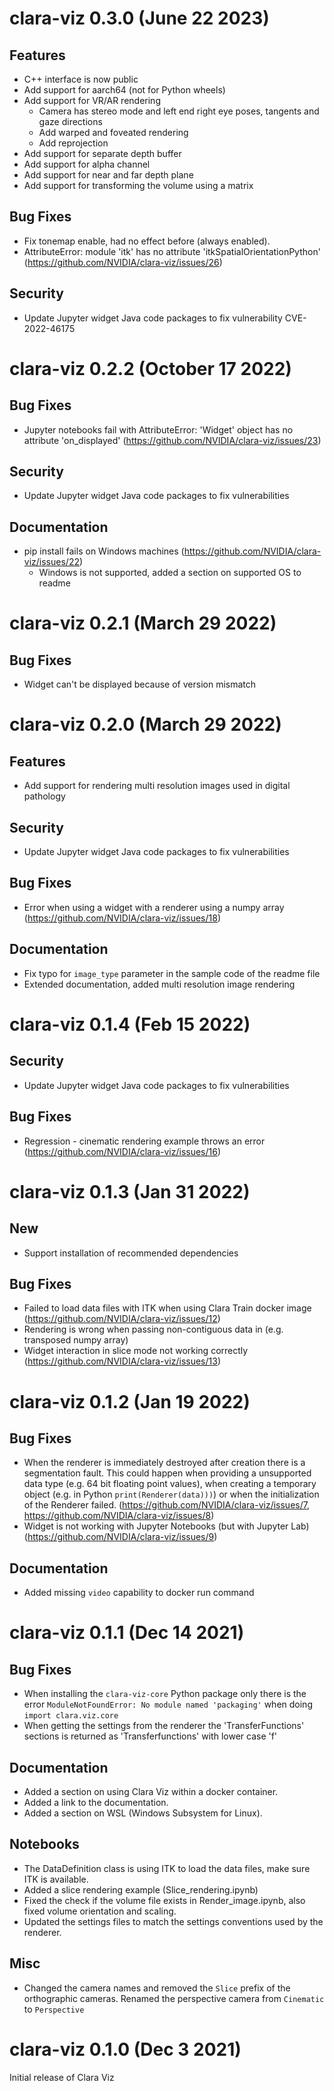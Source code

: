 # clara-viz 0.3.0 (June 22 2023)

## Features

* C++ interface is now public
* Add support for aarch64 (not for Python wheels)
* Add support for VR/AR rendering
  + Camera has stereo mode and left end right eye poses, tangents and gaze directions
  + Add warped and foveated rendering
  + Add reprojection
* Add support for separate depth buffer
* Add support for alpha channel
* Add support for near and far depth plane
* Add support for transforming the volume using a matrix

## Bug Fixes

* Fix tonemap enable, had no effect before (always enabled).
* AttributeError: module 'itk' has no attribute 'itkSpatialOrientationPython' (https://github.com/NVIDIA/clara-viz/issues/26)

## Security

* Update Jupyter widget Java code packages to fix vulnerability CVE-2022-46175

# clara-viz 0.2.2 (October 17 2022)

## Bug Fixes

* Jupyter notebooks fail with AttributeError: 'Widget' object has no attribute 'on_displayed' (https://github.com/NVIDIA/clara-viz/issues/23)

## Security

* Update Jupyter widget Java code packages to fix vulnerabilities

## Documentation

* pip install fails on Windows machines (https://github.com/NVIDIA/clara-viz/issues/22)
  * Windows is not supported, added a section on supported OS to readme

# clara-viz 0.2.1 (March 29 2022)

## Bug Fixes

* Widget can't be displayed because of version mismatch

# clara-viz 0.2.0 (March 29 2022)

## Features

* Add support for rendering multi resolution images used in digital pathology

## Security

* Update Jupyter widget Java code packages to fix vulnerabilities

## Bug Fixes

* Error when using a widget with a renderer using a numpy array (https://github.com/NVIDIA/clara-viz/issues/18)

## Documentation

* Fix typo for `image_type` parameter in the sample code of the readme file
* Extended documentation, added multi resolution image rendering

# clara-viz 0.1.4 (Feb 15 2022)

## Security

* Update Jupyter widget Java code packages to fix vulnerabilities

## Bug Fixes

* Regression - cinematic rendering example throws an error (https://github.com/NVIDIA/clara-viz/issues/16)

# clara-viz 0.1.3 (Jan 31 2022)

## New

* Support installation of recommended dependencies

## Bug Fixes

* Failed to load data files with ITK when using Clara Train docker image (https://github.com/NVIDIA/clara-viz/issues/12)
* Rendering is wrong when passing non-contiguous data in (e.g. transposed numpy array)
* Widget interaction in slice mode not working correctly (https://github.com/NVIDIA/clara-viz/issues/13)

# clara-viz 0.1.2 (Jan 19 2022)

## Bug Fixes

* When the renderer is immediately destroyed after creation there is a segmentation fault. This could happen when providing a unsupported data type (e.g. 64 bit floating point values), when creating a temporary object (e.g. in Python `print(Renderer(data)))`) or when the initialization of the Renderer failed. (https://github.com/NVIDIA/clara-viz/issues/7, https://github.com/NVIDIA/clara-viz/issues/8)
* Widget is not working with Jupyter Notebooks (but with Jupyter Lab) (https://github.com/NVIDIA/clara-viz/issues/9)

## Documentation

* Added missing `video` capability to docker run command

# clara-viz 0.1.1 (Dec 14 2021)

## Bug Fixes

* When installing the `clara-viz-core` Python package only there is the error `ModuleNotFoundError: No module named 'packaging'` when doing `import clara.viz.core`
* When getting the settings from the renderer the 'TransferFunctions' sections is returned as 'Transferfunctions' with lower case 'f'

## Documentation

* Added a section on using Clara Viz within a docker container.
* Added a link to the documentation.
* Added a section on WSL (Windows Subsystem for Linux).

## Notebooks

* The DataDefinition class is using ITK to load the data files, make sure ITK is available.
* Added a slice rendering example (Slice_rendering.ipynb)
* Fixed the check if the volume file exists in Render_image.ipynb, also fixed volume orientation and scaling.
* Updated the settings files to match the settings conventions used by the renderer.

## Misc

* Changed the camera names and removed the `Slice` prefix of the orthographic cameras. Renamed the perspective camera from `Cinematic` to `Perspective`

# clara-viz 0.1.0 (Dec 3 2021)

Initial release of Clara Viz
